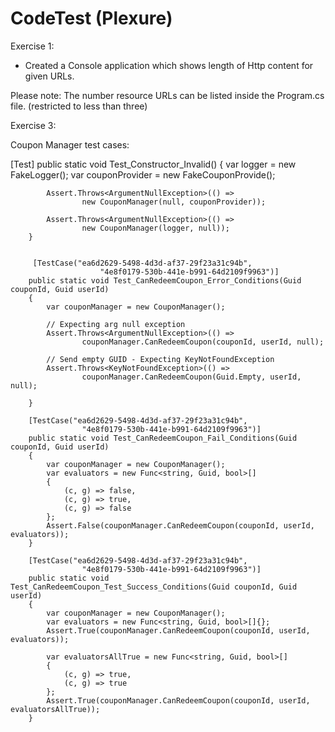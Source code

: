 # CodeTest (Plexure)


Exercise 1:

* Created a Console application which shows length of Http content for given URLs.

Please note: The number resource URLs can be listed inside the Program.cs file. (restricted to less than three)


Exercise 3:

Coupon Manager test cases:

 [Test]
        public static void Test_Constructor_Invalid()
        {
            var logger = new FakeLogger();
            var couponProvider = new FakeCouponProvide();
                        
            Assert.Throws<ArgumentNullException>(() => 
                    new CouponManager(null, couponProvider));

            Assert.Throws<ArgumentNullException>(() => 
                    new CouponManager(logger, null));
        }


         [TestCase("ea6d2629-5498-4d3d-af37-29f23a31c94b", 
                        "4e8f0179-530b-441e-b991-64d2109f9963")]
        public static void Test_CanRedeemCoupon_Error_Conditions(Guid couponId, Guid userId)
        {
            var couponManager = new CouponManager();
            
            // Expecting arg null exception
            Assert.Throws<ArgumentNullException>(() => 
                    couponManager.CanRedeemCoupon(couponId, userId, null);
            
            // Send empty GUID - Expecting KeyNotFoundException
            Assert.Throws<KeyNotFoundException>(() => 
                    couponManager.CanRedeemCoupon(Guid.Empty, userId, null);

        }

        [TestCase("ea6d2629-5498-4d3d-af37-29f23a31c94b", 
                    "4e8f0179-530b-441e-b991-64d2109f9963")]
        public static void Test_CanRedeemCoupon_Fail_Conditions(Guid couponId, Guid userId)
        {
            var couponManager = new CouponManager();
            var evaluators = new Func<string, Guid, bool>[]
            {
                (c, g) => false,
                (c, g) => true,
                (c, g) => false
            };
            Assert.False(couponManager.CanRedeemCoupon(couponId, userId, evaluators));
        }

        [TestCase("ea6d2629-5498-4d3d-af37-29f23a31c94b", 
                    "4e8f0179-530b-441e-b991-64d2109f9963")]
        public static void Test_CanRedeemCoupon_Test_Success_Conditions(Guid couponId, Guid userId)
        {
            var couponManager = new CouponManager();
            var evaluators = new Func<string, Guid, bool>[]{};
            Assert.True(couponManager.CanRedeemCoupon(couponId, userId, evaluators));

            var evaluatorsAllTrue = new Func<string, Guid, bool>[]
            {
                (c, g) => true,
                (c, g) => true
            };
            Assert.True(couponManager.CanRedeemCoupon(couponId, userId, evaluatorsAllTrue));
        }
